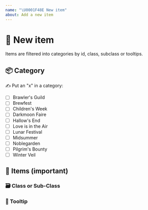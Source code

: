 ```yaml
---
name: "\U0001F48E New item"
about: Add a new item
---
```


# 💎 New item

Items are filtered into categories by id, class, subclass or tooltips.

## 📦 Category

✍️ Put an "x" in a category:

* [ ] Brawler's Guild
* [ ] Brewfest
* [ ] Children's Week
* [ ] Darkmoon Faire
* [ ] Hallow's End
* [ ] Love is in the Air
* [ ] Lunar Festival
* [ ] Midsummer
* [ ] Noblegarden
* [ ] Pilgrim's Bounty
* [ ] Winter Veil

## 💎 Items (important)

<!-- This is important to filter by Id, to recheck it and get translations!
✍️ Write item ids or urls for example: https://www.wowhead.com/item=177698/ -->

### 🗃️ Class or Sub-Class

<!-- ✍️ Difficult to filter, for example "Consumable": https://www.wowhead.com/item=177698/ -->

### 📜 Tooltip

<!-- ✍️ Bad, but works, for example "Queen's Conservatory": https://www.wowhead.com/item=177698/ -->
